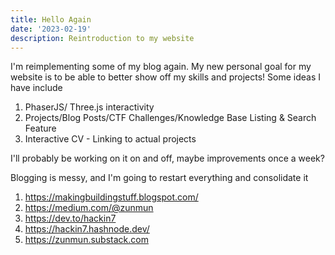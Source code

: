 ```yaml
---
title: Hello Again
date: '2023-02-19'
description: Reintroduction to my website
---
```


I'm reimplementing some of my blog again.
My new personal goal for my website is to be able to better show off my
skills and projects! Some ideas I have include

1. PhaserJS/ Three.js interactivity
2. Projects/Blog Posts/CTF Challenges/Knowledge Base Listing & Search Feature
3. Interactive CV - Linking to actual projects

I'll probably be working on it on and off, maybe improvements once a week?

Blogging is messy, and I'm going to restart everything and consolidate it

1. https://makingbuildingstuff.blogspot.com/
2. https://medium.com/@zunmun
3. https://dev.to/hackin7
4. https://hackin7.hashnode.dev/
5. https://zunmun.substack.com
